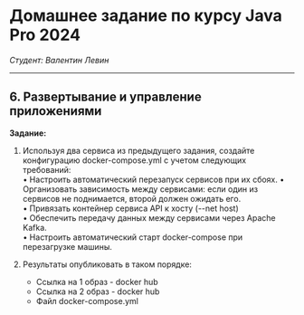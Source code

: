 # Домашнее задание по курсу Java Pro 2024

*Студент: Валентин Левин*

---
## 6. Развертывание и управление приложениями

**Задание:**

1. Используя два сервиса из предыдущего задания, создайте конфигурацию docker-compose.yml с учетом следующих требований:  
      •	Настроить автоматический перезапуск сервисов при их сбоях.
      •	Организовать зависимость между сервисами: если один из сервисов не поднимается, второй должен ожидать его.  
      •	Привязать контейнер сервиса API к хосту (--net host)  
      •	Обеспечить передачу данных между сервисами через Apache Kafka.  
      •	Настроить автоматический старт docker-compose при перезагрузке машины.  


2. Результаты опубликовать в таком порядке:
   - Ссылка на 1 образ - docker hub
   - Ссылка на 2 образ - docker hub
   - Файл docker-compose.yml
